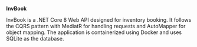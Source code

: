 **InvBook**

InvBook is a .NET Core 8 Web API designed for inventory booking. It follows the CQRS pattern with MediatR for handling requests and AutoMapper for object mapping. The application is containerized using Docker and uses SQLite as the database.


